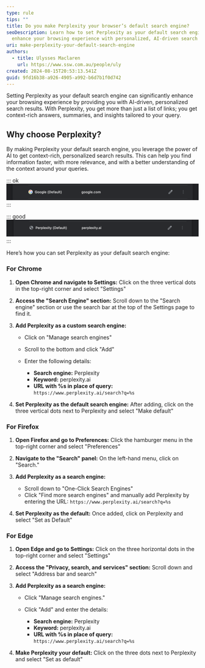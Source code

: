 ```yaml
---
type: rule
tips: ""
title: Do you make Perplexity your browser’s default search engine?
seoDescription: Learn how to set Perplexity as your default search engine and
  enhance your browsing experience with personalized, AI-driven search results.
uri: make-perplexity-your-default-search-engine
authors:
  - title: Ulysses Maclaren
    url: https://www.ssw.com.au/people/uly
created: 2024-08-15T20:53:13.541Z
guid: 9fd16b38-a926-4905-a992-b6d7b1f0d742
---
```

Setting Perplexity as your default search engine can significantly enhance your browsing experience by providing you with AI-driven, personalized search results. With Perplexity, you get more than just a list of links; you get context-rich answers, summaries, and insights tailored to your query.

<!--endintro-->

## Why choose Perplexity?

By making Perplexity your default search engine, you leverage the power of AI to get context-rich, personalized search results. This can help you find information faster, with more relevance, and with a better understanding of the context around your queries.

::: ok
![Figure: OK example - If you generally are just trying to navigate to a particular page on the internet, Google is still an OK option](google-default.png)
:::

::: good
![Figure: Good example - Setting Perplexity as your default search engine for AI-driven, personalized search results](perplexity-default.png)
:::

Here’s how you can set Perplexity as your default search engine:

### For Chrome

1. **Open Chrome and navigate to Settings:** Click on the three vertical dots in the top-right corner and select "Settings"
2. **Access the "Search Engine" section:** Scroll down to the "Search engine" section or use the search bar at the top of the Settings page to find it.
3. **Add Perplexity as a custom search engine:**

   * Click on "Manage search engines"
   * Scroll to the bottom and click "Add"
   * Enter the following details:

     * **Search engine:** Perplexity
     * **Keyword:** perplexity.ai
     * **URL with %s in place of query:** `https://www.perplexity.ai/search?q=%s`
4. **Set Perplexity as the default search engine:** After adding, click on the three vertical dots next to Perplexity and select "Make default"

### For Firefox

1. **Open Firefox and go to Preferences:** Click the hamburger menu in the top-right corner and select "Preferences"
2. **Navigate to the "Search" panel:** On the left-hand menu, click on "Search."
3. **Add Perplexity as a search engine:**

   * Scroll down to "One-Click Search Engines"
   * Click "Find more search engines" and manually add Perplexity by entering the URL: `https://www.perplexity.ai/search?q=%s`
4. **Set Perplexity as the default:** Once added, click on Perplexity and select "Set as Default"

### For Edge

1. **Open Edge and go to Settings:** Click on the three horizontal dots in the top-right corner and select "Settings"
2. **Access the "Privacy, search, and services" section:** Scroll down and select "Address bar and search"
3. **Add Perplexity as a search engine:**

   * Click "Manage search engines."
   * Click "Add" and enter the details:

     * **Search engine:** Perplexity
     * **Keyword:** perplexity.ai
     * **URL with %s in place of query:** `https://www.perplexity.ai/search?q=%s`
4. **Make Perplexity your default:** Click on the three dots next to Perplexity and select "Set as default"
